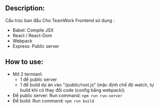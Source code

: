 
  

## Description:
Cấu trúc ban đầu Cho TeamWork Frontend sử dụng :
- Babel: Compile JSX
- React / React-Dom
- Webpack
- Express: Public server
## How to use:

- Mở 2 termianl: 
	- 1 để public server
	-  1 để build dự án vào "/public/root.js" (mặc định chế độ watch, tự build khi có thay đổi code (config bằng webpack))
- Để public server: Run command: `npm run run-server`
- Để build: Run command: `npm run build`